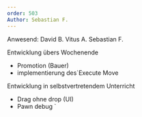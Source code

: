 ```yaml
---
order: 503 
Author: Sebastian F.
---
```

Anwesend: David B. Vitus A. Sebastian F.

Entwicklung übers Wochenende
* Promotion (Bauer)
* implementierung des`Execute Move

Entwicklung in selbstvertretendem Unterricht

* Drag ohne drop (UI)
* Pawn debug
`